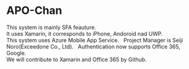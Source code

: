 # APO-Chan
This system is mainly SFA feauture.  
It uses Xamarin, it corresponds to iPhone, Andoroid nad UWP.  
This system uses Azure Mobile App Service.  
Project Manager is Seiji Noro(Exceedone Co., Ltd).  
Authentication now supports Office 365, Google.  
We will contribute to Xamarin and Office 365 by Github.  
